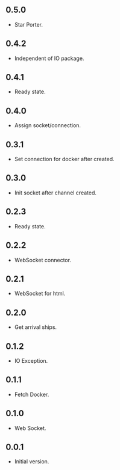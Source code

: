 ## 0.5.0

- Star Porter.

## 0.4.2

- Independent of IO package.

## 0.4.1

- Ready state.

## 0.4.0

- Assign socket/connection.

## 0.3.1

- Set connection for docker after created.

## 0.3.0

- Init socket after channel created.

## 0.2.3

- Ready state.

## 0.2.2

- WebSocket connector.

## 0.2.1

- WebSocket for html.

## 0.2.0

- Get arrival ships.

## 0.1.2

- IO Exception.

## 0.1.1

- Fetch Docker.

## 0.1.0

- Web Socket.

## 0.0.1

- Initial version.
